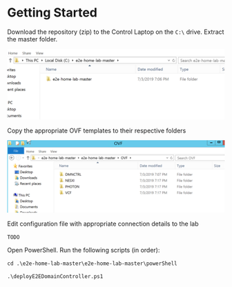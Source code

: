 # Getting Started
Download the repository (zip) to the Control Laptop on the `C:\` drive. Extract the master folder. 

![](https://github.com/boconnor2017/e2e-home-lab/blob/master/img/getting_started_001.PNG)

Copy the appropriate OVF templates to their respective folders

![](https://github.com/boconnor2017/e2e-home-lab/blob/master/img/getting_started_002.PNG)

Edit configuration file with appropriate connection details to the lab
```
TODO
```

Open PowerShell. Run the following scripts (in order):
```
cd .\e2e-home-lab-master\e2e-home-lab-master\powerShell
```

```
.\deployE2EDomainController.ps1
```
